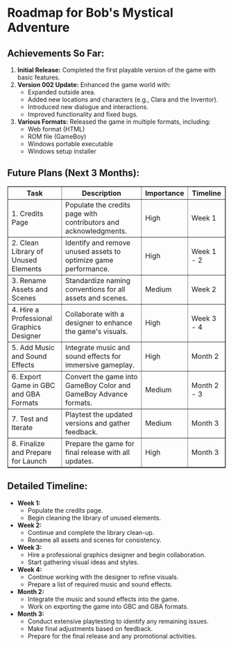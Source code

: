 <!DOCTYPE html>
<html lang="en">
<head>
    <meta charset="UTF-8">
    <meta name="viewport" content="width=device-width, initial-scale=1.0">
    <title>Roadmap for Bob's Mystical Adventure</title>
</head>
<body>

<h1>Roadmap for <strong>Bob's Mystical Adventure</strong></h1>

<h2>Achievements So Far:</h2>
<ol>
    <li><strong>Initial Release:</strong> Completed the first playable version of the game with basic features.</li>
    <li><strong>Version 002 Update:</strong> Enhanced the game world with:
        <ul>
            <li>Expanded outside area.</li>
            <li>Added new locations and characters (e.g., Clara and the Inventor).</li>
            <li>Introduced new dialogue and interactions.</li>
            <li>Improved functionality and fixed bugs.</li>
        </ul>
    </li>
    <li><strong>Various Formats:</strong> Released the game in multiple formats, including:
        <ul>
            <li>Web format (HTML)</li>
            <li>ROM file (GameBoy)</li>
            <li>Windows portable executable</li>
            <li>Windows setup installer</li>
        </ul>
    </li>
</ol>

<h2>Future Plans (Next 3 Months):</h2>

<table border="1" cellpadding="5">
    <thead>
        <tr>
            <th>Task</th>
            <th>Description</th>
            <th>Importance</th>
            <th>Timeline</th>
        </tr>
    </thead>
    <tbody>
        <tr>
            <td>1. Credits Page</td>
            <td>Populate the credits page with contributors and acknowledgments.</td>
            <td>High</td>
            <td>Week 1</td>
        </tr>
        <tr>
            <td>2. Clean Library of Unused Elements</td>
            <td>Identify and remove unused assets to optimize game performance.</td>
            <td>High</td>
            <td>Week 1 - 2</td>
        </tr>
        <tr>
            <td>3. Rename Assets and Scenes</td>
            <td>Standardize naming conventions for all assets and scenes.</td>
            <td>Medium</td>
            <td>Week 2</td>
        </tr>
        <tr>
            <td>4. Hire a Professional Graphics Designer</td>
            <td>Collaborate with a designer to enhance the game's visuals.</td>
            <td>High</td>
            <td>Week 3 - 4</td>
        </tr>
        <tr>
            <td>5. Add Music and Sound Effects</td>
            <td>Integrate music and sound effects for immersive gameplay.</td>
            <td>High</td>
            <td>Month 2</td>
        </tr>
        <tr>
            <td>6. Export Game in GBC and GBA Formats</td>
            <td>Convert the game into GameBoy Color and GameBoy Advance formats.</td>
            <td>Medium</td>
            <td>Month 2 - 3</td>
        </tr>
        <tr>
            <td>7. Test and Iterate</td>
            <td>Playtest the updated versions and gather feedback.</td>
            <td>Medium</td>
            <td>Month 3</td>
        </tr>
        <tr>
            <td>8. Finalize and Prepare for Launch</td>
            <td>Prepare the game for final release with all updates.</td>
            <td>High</td>
            <td>Month 3</td>
        </tr>
    </tbody>
</table>

<h2>Detailed Timeline:</h2>
<ul>
    <li><strong>Week 1:</strong>
        <ul>
            <li>Populate the credits page.</li>
            <li>Begin cleaning the library of unused elements.</li>
        </ul>
    </li>
    <li><strong>Week 2:</strong>
        <ul>
            <li>Continue and complete the library clean-up.</li>
            <li>Rename all assets and scenes for consistency.</li>
        </ul>
    </li>
    <li><strong>Week 3:</strong>
        <ul>
            <li>Hire a professional graphics designer and begin collaboration.</li>
            <li>Start gathering visual ideas and styles.</li>
        </ul>
    </li>
    <li><strong>Week 4:</strong>
        <ul>
            <li>Continue working with the designer to refine visuals.</li>
            <li>Prepare a list of required music and sound effects.</li>
        </ul>
    </li>
    <li><strong>Month 2:</strong>
        <ul>
            <li>Integrate the music and sound effects into the game.</li>
            <li>Work on exporting the game into GBC and GBA formats.</li>
        </ul>
    </li>
    <li><strong>Month 3:</strong>
        <ul>
            <li>Conduct extensive playtesting to identify any remaining issues.</li>
            <li>Make final adjustments based on feedback.</li>
            <li>Prepare for the final release and any promotional activities.</li>
        </ul>
    </li>
</ul>

</body>
</html>
